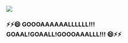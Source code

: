 ![](mctominay.gif)
### ⚡⚡😄 GOOOAAAAAALLLLLL!!! GOAAL!GOAALL!GOOOAAALLL!!! 😄⚡⚡ ###



<!--
### Hi there 👋
**pradiptaww/pradiptaww** is a ✨ _special_ ✨ repository because its `README.md` (this file) appears on your GitHub profile.

Here are some ideas to get you started:

- 🔭 I’m currently working on ...
- 🌱 I’m currently learning ...
- 👯 I’m looking to collaborate on ...
- 🤔 I’m looking for help with ...
- 💬 Ask me about ...
- 📫 How to reach me: ...
- 😄 Pronouns: ...
- ⚡ Fun fact: ...
-->
